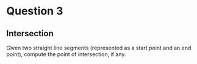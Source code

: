 # Question 3
## Intersection
Given two straight line segments (represented as a start point and an end point), compute the point of intersection, if any.
